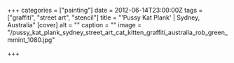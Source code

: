 +++
categories = ["painting"]
date = 2012-06-14T23:00:00Z
tags = ["graffiti", "street art", "stencil"]
title = "'Pussy Kat Plank' | Sydney, Australia"
[cover]
alt = ""
caption = ""
image = "/pussy_kat_plank_sydney_street_art_cat_kitten_graffiti_australia_rob_green_mmint_1080.jpg"

+++
